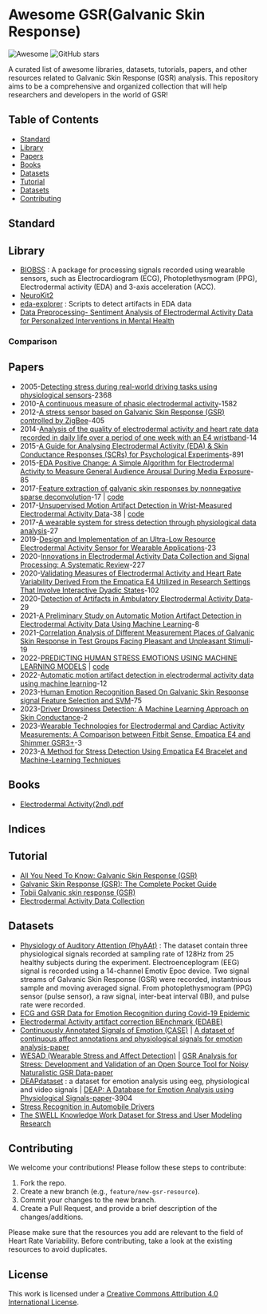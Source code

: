 # Awesome GSR(Galvanic Skin Response)


![Awesome](https://awesome.re/badge.svg) ![GitHub stars](https://img.shields.io/github/stars/mintisan/awesome-gsr.svg?style=social)

A curated list of awesome libraries, datasets, tutorials, papers, and other resources related to Galvanic Skin Response (GSR) analysis. This repository aims to be a comprehensive and organized collection that will help researchers and developers in the world of GSR!

## Table of Contents

- [Standard](#standard)
- [Library](#library)
- [Papers](#papers)
- [Books](#books)
- [Datasets](#datasets)
- [Tutorial](#tutorial)
- [Datasets](#datasets)
- [Contributing](#contributing)

## Standard


## Library


- [BIOBSS](https://github.com/obss/BIOBSS) : A package for processing signals recorded using wearable sensors, such as Electrocardiogram (ECG), Photoplethysmogram (PPG), Electrodermal activity (EDA) and 3-axis acceleration (ACC).
- [NeuroKit2](https://github.com/neuropsychology/NeuroKit)
- [eda-explorer](https://github.com/MITMediaLabAffectiveComputing/eda-explorer/tree/master) : Scripts to detect artifacts in EDA data
- [Data Preprocessing- Sentiment Analysis of Electrodermal Activity Data for Personalized Interventions in Mental Health](https://medium.com/@sarthak.increase/data-preprocessing-sentiment-analysis-of-electrodermal-activity-data-for-personalized-4cdbcb375b94)


### Comparison


## Papers

- 2005-[Detecting stress during real-world driving tasks using physiological sensors](https://ieeexplore.ieee.org/document/1438384)-2368
- 2010-[A continuous measure of phasic electrodermal activity](https://www.sciencedirect.com/science/article/pii/S0165027010002335)-1582
- 2012-[A stress sensor based on Galvanic Skin Response (GSR) controlled by ZigBee](https://pubmed.ncbi.nlm.nih.gov/22778631/)-405
- 2014-[Analysis of the quality of electrodermal activity and heart rate data recorded in daily life over a period of one week with an E4 wristband](https://essay.utwente.nl/70244/1/Enewoldsen_BA_Psychology.pdf)-14
- 2015-[A Guide for Analysing Electrodermal Activity (EDA) & Skin Conductance Responses (SCRs) for Psychological Experiments](https://www.birmingham.ac.uk/documents/college-les/psych/saal/guide-electrodermal-activity.pdf)-891
- 2015-[EDA Positive Change: A Simple Algorithm for Electrodermal Activity to Measure General Audience Arousal During Media Exposure](https://papers.ssrn.com/sol3/papers.cfm?abstract_id=2467983)-85
- 2017-[Feature extraction of galvanic skin responses by nonnegative sparse deconvolution](https://ieeexplore.ieee.org/document/8168337/)-17 | [code](https://github.com/yskong224/SprasEDA-Python)
- 2017-[Unsupervised Motion Artifact Detection in Wrist-Measured Electrodermal Activity Data](https://arxiv.org/abs/1707.08287)-38 | [code](https://github.com/IdeasLabUT/EDA-Artifact-Detection)
- 2017-[A wearable system for stress detection through physiological data analysis](https://www.iris.sssup.it/retrieve/dd9e0b32-0993-709e-e053-3705fe0a83fd/C029%20-%20A%20wearable%20system%20for%20stress%20detection%20through%20physiological%20data%20analysis.pdf)-27
- 2019-[Design and Implementation of an Ultra-Low Resource Electrodermal Activity Sensor for Wearable Applications](https://www.ncbi.nlm.nih.gov/pmc/articles/PMC6603545/)-23
- 2020-[Innovations in Electrodermal Activity Data Collection and Signal Processing: A Systematic Review](https://www.mdpi.com/1424-8220/20/2/479)-227
- 2020-[Validating Measures of Electrodermal Activity and Heart Rate Variability Derived From the Empatica E4 Utilized in Research Settings That Involve Interactive Dyadic States](https://www.frontiersin.org/articles/10.3389/fnbeh.2020.00148/full)-102
- 2020-[Detection of Artifacts in Ambulatory Electrodermal Activity Data](https://pc.inf.usi.ch/wp-content/cache/mendeley-file-cache/eb9f5551-d7a7-3069-8140-fa49744b99bc.pdf)-29
- 2021-[A Preliminary Study on Automatic Motion Artifact Detection in Electrodermal Activity Data Using Machine Learning](https://arxiv.org/ftp/arxiv/papers/2107/2107.07650.pdf)-8
- 2021-[Correlation Analysis of Different Measurement Places of Galvanic Skin Response in Test Groups Facing Pleasant and Unpleasant Stimuli](https://www.mdpi.com/1424-8220/21/12/4210)-19
- 2022-[PREDICTING HUMAN STRESS EMOTIONS USING MACHINE LEARNING MODELS](https://www.dropbox.com/s/dp3hm900j2x88j0/full_thesis_with_approvals.pdf?dl=0) | [code](https://github.com/KryeKuzhinieri/predicting-driver-stress-using-deep-learning)
- 2022-[Automatic motion artifact detection in electrodermal activity data using machine learning](https://www.sciencedirect.com/science/article/abs/pii/S1746809422000052)-12
- 2023-[Human Emotion Recognition Based On Galvanic Skin Response signal Feature Selection and SVM](https://arxiv.org/abs/2307.05383)-75
- 2023-[Driver Drowsiness Detection: A Machine Learning Approach on Skin Conductance](https://www.ncbi.nlm.nih.gov/pmc/articles/PMC10143251/)-2
- 2023-[Wearable Technologies for Electrodermal and Cardiac Activity Measurements: A Comparison between Fitbit Sense, Empatica E4 and Shimmer GSR3+](https://www.mdpi.com/1424-8220/23/13/5847)-3
- 2023-[A Method for Stress Detection Using Empatica E4 Bracelet and Machine-Learning Techniques](https://www.ncbi.nlm.nih.gov/pmc/articles/PMC10098696/)

## Books

- [Electrodermal Activity(2nd).pdf](https://link.springer.com/book/10.1007/978-1-4614-1126-0)


## Indices



## Tutorial

- [All You Need To Know: Galvanic Skin Response (GSR)](https://www.futureproofinsights.ie/2021/04/08/all-you-need-to-know-galvanic-skin-response-gsr/)
- [Galvanic Skin Response (GSR): The Complete Pocket Guide](https://imotions.com/blog/learning/research-fundamentals/galvanic-skin-response/)
- [Tobii Galvanic skin response (GSR)](https://connect.tobii.com/s/article/galvanic-skin-response-gsr?language=en_US)
- [Electrodermal Activity Data Collection](https://encyclopedia.pub/entry/277)

## Datasets

- [Physiology of Auditory Attention (PhyAAt)](https://phyaat.github.io/dataset) : The dataset contain three physiological signals recorded at sampling rate of 128Hz from 25 healthy subjects during the experiment. Electroenceplogram (EEG) signal is recorded using a 14-channel Emotiv Epoc device. Two signal streams of Galvanic Skin Response (GSR) were recorded, instantnious sample and moving averaged signal. From photoplethysmogram (PPG) sensor (pulse sensor), a raw signal, inter-beat interval (IBI), and pulse rate were recorded.
- [ECG and GSR Data for Emotion Recognition during Covid-19 Epidemic](https://data.mendeley.com/datasets/g2p7vwxyn2/1)
- [Electrodermal Activity artifact correction BEnchmark (EDABE)](https://data.mendeley.com/datasets/w8fxrg4pv5/2)
- [Continuously Annotated Signals of Emotion (CASE)](https://gitlab.com/karan-shr/case_dataset) | [A dataset of continuous affect annotations and physiological signals for emotion analysis-paper](https://www.nature.com/articles/s41597-019-0209-0)
- [WESAD (Wearable Stress and Affect Detection)](https://archive.ics.uci.edu/dataset/465/wesad+wearable+stress+and+affect+detection) | [GSR Analysis for Stress: Development and Validation of an Open Source Tool for Noisy Naturalistic GSR Data-paper](https://arxiv.org/ftp/arxiv/papers/2005/2005.01834.pdf)
- [DEAPdataset](https://www.eecs.qmul.ac.uk/mmv/datasets/deap/readme.html) : a dataset for emotion analysis using eeg, physiological and video signals | [DEAP: A Database for Emotion Analysis using Physiological Signals-paper](https://www.eecs.qmul.ac.uk/mmv/datasets/deap/doc/tac_special_issue_2011.pdf)-3904
- [Stress Recognition in Automobile Drivers](https://physionet.org/content/drivedb/1.0.0/)
- [The SWELL Knowledge Work Dataset for Stress and User Modeling Research](http://cs.ru.nl/~skoldijk/SWELL-KW/Dataset.html)



## Contributing

We welcome your contributions! Please follow these steps to contribute:

1. Fork the repo.
2. Create a new branch (e.g., `feature/new-gsr-resource`).
3. Commit your changes to the new branch.
4. Create a Pull Request, and provide a brief description of the changes/additions.

Please make sure that the resources you add are relevant to the field of Heart Rate Variability. Before contributing, take a look at the existing resources to avoid duplicates.

## License

This work is licensed under a [Creative Commons Attribution 4.0 International License](https://creativecommons.org/licenses/by/4.0/).
